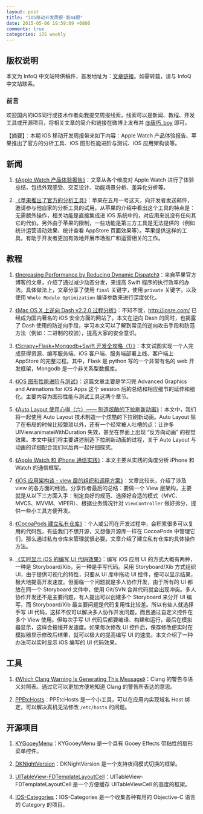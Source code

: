 ```yaml
---
layout: post
title: "iOS移动开发周报-第44期"
date: 2015-05-06 19:59:09 +0800
comments: true
categories: iOS weekly
---
```



## 版权说明

本文为 InfoQ 中文站特供稿件，首发地址为：[文章链接](http://www.infoq.com/cn/news/2015/05/ios-weekly-apple-watch)。如需转载，请与 InfoQ 中文站联系。

### 前言

欢迎国内的iOS同行或技术作者向我提交周报线索，线索可以是新闻、教程、开发工具或开源项目，将相关文章的简介和链接在微博上发布并 [@唐巧_boy](http://weibo.com/tangqiaoboy) 即可。


【摘要】：本期 iOS 移动开发周报带来如下内容：Apple Watch 产品体验报告、苹果推出了官方的分析工具、iOS 图形性能进阶与测试、iOS 应用架构谈等。

## 新闻

 1. [《Apple Watch 产品体验报告》](http://www.jianshu.com/p/b4e8f2cbcd6d)：文章从各个维度对 Apple Watch 进行了体验总结，包括外观感受、交互设计、功能场景分析、差异化分析等。

 1. [《苹果推出了官方的分析工具》](http://blog.devtang.com/blog/2015/05/01/apple-release-analytics-beta/)：苹果在五月一号这天，向开发者发送邮件，邀请参与他自家的分析工具的试用。从苹果的介绍中看出这个工具的特点是：无需额外操作，相关功能是直接集成进 iOS 系统中的，对应用来说没有任何其它的代价。另外由于苹果的限制，一些功能是第三方工具是无法提供的（例如统计运营活动效果、统计查看 AppStore 页面效果等）。苹果提供这样的工具，有助于开发者更加有效地开展市场推广和运营相关的工作。

## 教程

 1. [《Increasing Performance by Reducing Dynamic Dispatch》](https://developer.apple.com/swift/blog/?id=27)：来自苹果官方博客的文章，介绍了通过减少动态分发，来提高 Swift 程序的执行效率的办法。具体做法上，文章分享了使用 `final` 关键字，使用 `private` 关键字，以及使用 `Whole Module Optimization` 编译参数来进行深度优化。

 1. [《Mac OS X 上逆向 Dash v2.2.0 过程分析》](http://iosre.com/t/mac-os-x-dash-v2-2-0/1132)：不知不觉，<http://iosre.com/> 已经成为国内著名的 iOS 安全方面的网站了。本文在逆向 Dash 的同时，也揭露了 Dash 使用的防逆向手段，学习本文可以了解到常见的逆向攻击手段和防范方法（例如：二进制的校验），提高大家的安全意识。

 1. [《Scrapy+Flask+Mongodb+Swift 开发全攻略（1）》](http://www.jianshu.com/p/1f24a39f3c4f)：本文试图实现一个人完成获得资源、编写服务端、iOS 客户端、服务端部署上线、客户端上 AppStore 的完整过程。其中，Flask 是 python 写的一个非常有名的 web 开发框架，Mongodb 是一个非关系型数据库。

 1. [《iOS 图形性能进阶与测试》](https://github.com/100mango/zen/blob/master/WWDC%E5%BF%83%E5%BE%97%EF%BC%9AAdvanced%20Graphics%20and%20Animations%20for%20iOS%20Apps/Advanced%20Graphics%20and%20Animations%20for%20iOS%20Apps.md)：这篇文章主要是学习完 Advanced Graphics and Animations for iOS Apps 这个 session 后的总结和相应细节的延伸和细化。主要内容为图形性能与测试工具这两个章节。
 
 1. [《Auto Layout 使用心得（六）—— 制造炫酷的下拉刷新动画》](http://lvwenhan.com/ios/450.html)：本文中，我们将一起使用 Auto Layout 技术制造一个炫酷的下拉刷新动画。Auto Layout 除了在布局的时候比较繁琐以外，还有一个经常被人吐槽的点：让许多 UIView.animateWithDuration 失效，甚至在界面上出现 “反方向动画” 的视觉效果。本文中我们将主要讲述制造下拉刷新动画的过程，关于 Auto Layout 与动画的详细配合我们以后再一起仔细探究。

 1. [《Apple Watch 和 iPhone 通信实践》](http://nilsun.github.io/iPhone-watch-communication/)：本文主要从实践的角度分析 iPhone 和 Watch 的通信框架。

 1. [《iOS 应用架构谈 - view 层的组织和调用方案》](http://casatwy.com/iosying-yong-jia-gou-tan-viewceng-de-zu-zhi-he-diao-yong-fang-an.html)：文章比较长，介绍了涉及 view 的各方面的经验。分享作者最后的总结：要做一个 View 层架构，主要就是从以下三方面入手：制定良好的规范、选择好合适的模式（MVC、MVCS、MVVM、VIPER）、根据业务情况针对 `ViewController` 做好拆分，提供一些小工具方便开发。

 1. [《CocoaPods 建立私有仓库》](http://blog.csdn.net/agdsdl/article/details/45218987#0-tsina-1-51027-397232819ff9a47a7b7e80a40613cfe1)：个人或公司在开发过程中，会积累很多可以复用的代码包，有些我们不想开源，又想像开源库一样在 CocoaPods 中管理它们，那么通过私有仓库来管理就很必要。文章介绍了建立私有仓库的具体操作方法。

 1. [《实时显示 iOS 的编写 UI 代码效果》](http://www.jianshu.com/p/2ed5f7444900)：编写 iOS 应用 UI 的方式大概有两种，一种是 Storyboard/Xib，另一种是手写代码。采用 Storyboard/Xib 方式组织 UI，由于提供可视化的特性，只要从 UI 库中拖动 UI 控件，便可以显示结果，极大地提高开发速度。但面临一个问题就是多人协作开发，由于所有的 UI 都放在同一个 Storyboard 文件中，使用 Git/SVN 合并代码就会出现冲突。多人协作开发还不是主要问题，有人提出可以创建多个 Storyboard 来分开 UI 编写，而 Storyboard/Xib 最主要问题是代码复用性比较差。所以有些人就选择手写 UI 代码，这样不仅可以解决多人协作开发问题，而且通过自定义控件在多个 View 使用。但每次手写 UI 代码后都要编译、构建和运行，最后在模拟器显示，这样会拖慢开发速度。如果每次修改 UI 控件后，保存修改便实时在模拟器显示修改后结果，就可以极大的提高编写 UI 的速度。本文介绍了一种办法可以实时显示 iOS 编写的 UI 代码效果。

## 工具

 1. [《Which Clang Warning Is Generating This Message》](http://fuckingclangwarnings.com/)：Clang 的警告与语义对照表。通过它可以更加方便地知道 Clang 的警告所表达的意思。

 1. [PPEtcHosts](https://github.com/PonyCui/PPEtcHosts)：PPEtcHosts 是一个小工具，可以在应用内实现域名 Host 绑定，可以解决真机无法修改 `/etc/hosts` 的问题。

## 开源项目

 1. [KYGooeyMenu](https://github.com/KittenYang/KYGooeyMenu)：KYGooeyMenu 是一个具有 Gooey Effects 带粘性的扇形菜单控件。

 1. [DKNightVersion](https://github.com/Draveness/DKNightVersion)：DKNightVersion 是一个支持夜间模式切换的框架。

 1. [UITableView-FDTemplateLayoutCell](https://github.com/forkingdog/UITableView-FDTemplateLayoutCell)：UITableView-FDTemplateLayoutCell 是一个方便缓存 UITableViewCell 的高度的框架。

 1. [IOS-Categories](https://github.com/shaojiankui/IOS-Categories)：IOS-Categories 是一个收集各种有用的 Objective-C 语言的 Category 的项目。

